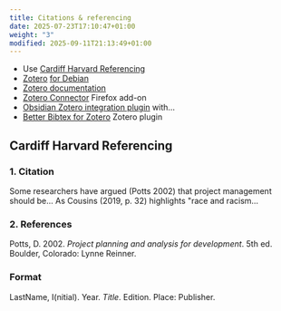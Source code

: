 ```yaml
---
title: Citations & referencing
date: 2025-07-23T17:10:47+01:00
weight: "3"
modified: 2025-09-11T21:13:49+01:00
---
```

- Use [Cardiff Harvard Referencing](https://xerte.cardiff.ac.uk/play_4191#page1)
- [Zotero](https://www.zotero.org/) [for Debian](https://github.com/retorquere/zotero-deb)
- [Zotero documentation](https://www.zotero.org/support/)
- [Zotero Connector](https://www.zotero.org/support/connector) Firefox add-on
- [Obsidian Zotero integration plugin](https://github.com/mgmeyers/obsidian-zotero-integration) with…
- [Better Bibtex for Zotero](https://retorque.re/zotero-better-bibtex/index.html) Zotero plugin
## Cardiff Harvard Referencing
### 1. Citation 
Some researchers have argued (Potts 2002) that project management should be... As Cousins (2019, p. 32) highlights "race and racism…
### 2. References
Potts, D. 2002. _Project planning and analysis for development_. 5th ed. Boulder, Colorado: Lynne Reinner.
### Format
LastName, I(nitial). Year. *Title*. Edition. Place: Publisher.
